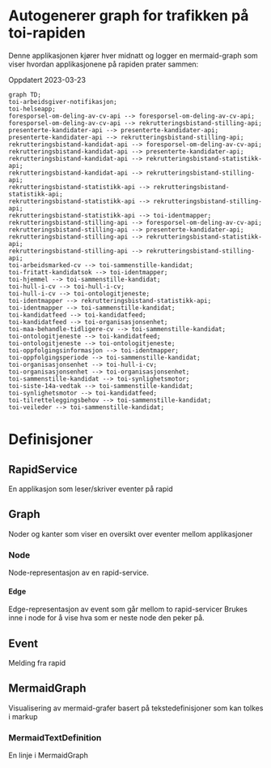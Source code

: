 # Autogenerer graph for trafikken på toi-rapiden
Denne applikasjonen kjører hver midnatt og logger en mermaid-graph som viser hvordan applikasjonene på rapiden prater sammen:

Oppdatert 2023-03-23
```mermaid
graph TD;
toi-arbeidsgiver-notifikasjon;
toi-helseapp;
foresporsel-om-deling-av-cv-api --> foresporsel-om-deling-av-cv-api;
foresporsel-om-deling-av-cv-api --> rekrutteringsbistand-stilling-api;
presenterte-kandidater-api --> presenterte-kandidater-api;
presenterte-kandidater-api --> rekrutteringsbistand-stilling-api;
rekrutteringsbistand-kandidat-api --> foresporsel-om-deling-av-cv-api;
rekrutteringsbistand-kandidat-api --> presenterte-kandidater-api;
rekrutteringsbistand-kandidat-api --> rekrutteringsbistand-statistikk-api;
rekrutteringsbistand-kandidat-api --> rekrutteringsbistand-stilling-api;
rekrutteringsbistand-statistikk-api --> rekrutteringsbistand-statistikk-api;
rekrutteringsbistand-statistikk-api --> rekrutteringsbistand-stilling-api;
rekrutteringsbistand-statistikk-api --> toi-identmapper;
rekrutteringsbistand-stilling-api --> foresporsel-om-deling-av-cv-api;
rekrutteringsbistand-stilling-api --> presenterte-kandidater-api;
rekrutteringsbistand-stilling-api --> rekrutteringsbistand-statistikk-api;
rekrutteringsbistand-stilling-api --> rekrutteringsbistand-stilling-api;
toi-arbeidsmarked-cv --> toi-sammenstille-kandidat;
toi-fritatt-kandidatsok --> toi-identmapper;
toi-hjemmel --> toi-sammenstille-kandidat;
toi-hull-i-cv --> toi-hull-i-cv;
toi-hull-i-cv --> toi-ontologitjeneste;
toi-identmapper --> rekrutteringsbistand-statistikk-api;
toi-identmapper --> toi-sammenstille-kandidat;
toi-kandidatfeed --> toi-kandidatfeed;
toi-kandidatfeed --> toi-organisasjonsenhet;
toi-maa-behandle-tidligere-cv --> toi-sammenstille-kandidat;
toi-ontologitjeneste --> toi-kandidatfeed;
toi-ontologitjeneste --> toi-ontologitjeneste;
toi-oppfolgingsinformasjon --> toi-identmapper;
toi-oppfolgingsperiode --> toi-sammenstille-kandidat;
toi-organisasjonsenhet --> toi-hull-i-cv;
toi-organisasjonsenhet --> toi-organisasjonsenhet;
toi-sammenstille-kandidat --> toi-synlighetsmotor;
toi-siste-14a-vedtak --> toi-sammenstille-kandidat;
toi-synlighetsmotor --> toi-kandidatfeed;
toi-tilretteleggingsbehov --> toi-sammenstille-kandidat;
toi-veileder --> toi-sammenstille-kandidat;
```



# Definisjoner 

## RapidService
En applikasjon som leser/skriver eventer på rapid

## Graph
Noder og kanter som viser en oversikt over eventer mellom applikasjoner

### Node
Node-representasjon av en rapid-service. 
#### Edge
Edge-representasjon av event som går  mellom to rapid-servicer
Brukes inne i node for å vise hva som er neste node den peker på.

## Event
Melding fra rapid

## MermaidGraph
Visualisering av mermaid-grafer basert på tekstedefinisjoner som kan tolkes i markup

### MermaidTextDefinition
En linje i MermaidGraph


